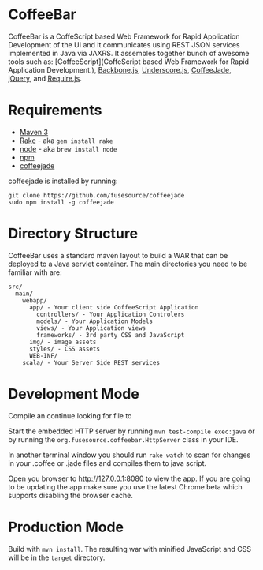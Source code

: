 # CoffeeBar

CoffeeBar is a CoffeScript based Web Framework for Rapid Application Development of the UI and it 
communicates using REST JSON services implemented in Java via JAXRS.  It assembles 
together bunch of awesome tools such as: 
[CoffeeScript](CoffeScript based Web Framework for Rapid Application Development.), 
[Backbone.js](http://documentcloud.github.com/backbone/), 
[Underscore.js](http://documentcloud.github.com/underscore/), 
[CoffeeJade](https://github.com/fusesource/coffeejade),
[jQuery](http://jquery.com/),
and [Require.js](http://requirejs.org/).

# Requirements

* [Maven 3](http://maven.apache.org/download.html)
* [Rake](http://rake.rubyforge.org/) - aka `gem install rake`
* [node](http://nodejs.org/) - aka `brew install node`
* [npm](http://npmjs.org/)
* [coffeejade](https://github.com/fusesource/coffeejade)

coffeejade is installed by running: 

    git clone https://github.com/fusesource/coffeejade
    sudo npm install -g coffeejade

# Directory Structure

CoffeeBar uses a standard maven layout to build a WAR that can be deployed
to a Java servlet container.  The main directories you need to be familiar with
are:

    src/
      main/
        webapp/
          app/ - Your client side CoffeeScript Application
            controllers/ - Your Application Controlers
            models/ - Your Application Models
            views/ - Your Application views
            frameworks/ - 3rd party CSS and JavaScript
          img/ - image assets
          styles/ - CSS assets
          WEB-INF/ 
        scala/ - Your Server Side REST services

# Development Mode

Compile an continue looking for file to 

Start the embedded HTTP server by running `mvn test-compile exec:java` or by
running the `org.fusesource.coffeebar.HttpServer` class in your IDE.

In another terminal window you should run `rake watch` to scan for changes
in your .coffee or .jade files and compiles them to java script.

Open you browser to http://127.0.0.1:8080 to view the app.  If you are going
to be updating the app make sure you use the latest Chrome beta which supports
disabling the browser cache.  

# Production Mode

Build with `mvn install`.  The resulting war with minified JavaScript and CSS will
be in the `target` directory.

